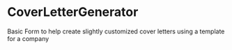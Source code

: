 # CoverLetterGenerator
Basic Form to help create slightly customized cover letters using a template for a company
